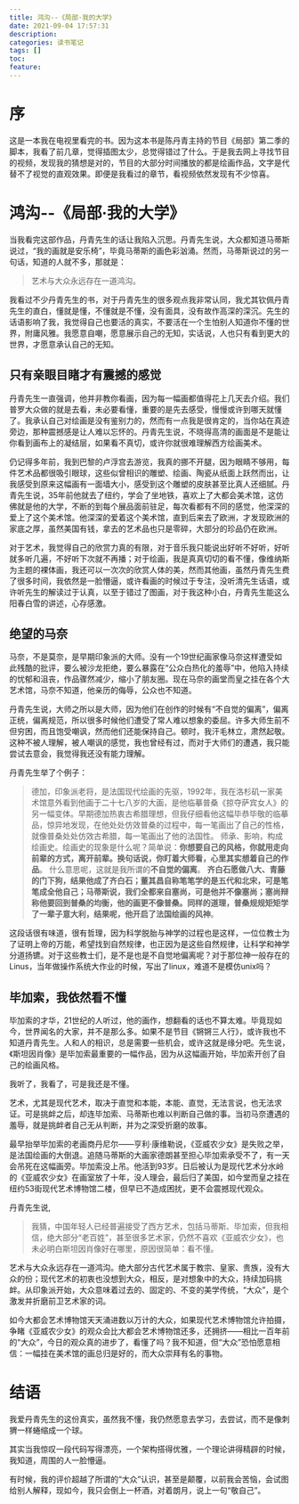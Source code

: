 ```yaml
---
title: 鸿沟--《局部·我的大学》
date: 2021-09-04 17:57:31
description: 
categories: 读书笔记
tags: [] 
toc: 
feature: 
---
```


# 序
这是一本我在电视里看完的书。因为这本书是陈丹青主持的节目《局部》第二季的脚本，我看了前几章，觉得插图太少，总觉得错过了什么。于是我去网上寻找节目的视频，发现我的猜想是对的，节目的大部分时间播放的都是绘画作品，文字是代替不了视觉的直观效果。即便是我看过的章节，看视频依然发现有不少惊喜。

<!-- more -->

# 鸿沟--《局部·我的大学》

当我看完这部作品，丹青先生的话让我陷入沉思。丹青先生说，大众都知道马蒂斯说过，“我的画就是安乐椅”，毕竟马蒂斯的画色彩汹涌。然而，马蒂斯说过的另一句话，知道的人就不多，那就是：

> 艺术与大众永远存在一道鸿沟。
>

我看过不少丹青先生的书，对于丹青先生的很多观点我非常认同，我尤其钦佩丹青先生的直白，懂就是懂，不懂就是不懂，没有面具，没有故作高深的深沉。先生的话语影响了我，我觉得自己也要活的真实，不要活在一个生怕别人知道你不懂的世界，附庸风雅。我愿意自嘲，愿意展示自己的无知，实话说，人也只有看到更大的世界，才愿意承认自己的无知。

## 只有亲眼目睹才有震撼的感觉

丹青先生一直强调，他并非教你看画，因为每一幅画都值得花上几天去介绍。我们普罗大众做的就是去看，未必要看懂，重要的是先去感受，慢慢或许到哪天就懂了。我承认自己对绘画是没有鉴别力的，然而有一点我是很肯定的，当你站在真迹旁边，那种震撼感是让人难以忘怀的。丹青先生说，不晓得高清的画面是不是能让你看到画布上的凝结层，如果看不真切，或许你就很难理解西方绘画美术。

仍记得多年前，我到巴黎的卢浮宫去游览，我真的挪不开腿，因为眼睛不够用，每件艺术品都很吸引眼球，这些似曾相识的雕塑、绘画、陶瓷从纸面上跃然而出，让我感受到原来这幅画有一面墙大小，感受到这个雕塑的皮肤甚至比真人还细腻。丹青先生说，35年前他就去了纽约，学会了坐地铁，喜欢上了大都会美术馆，这仿佛就是他的大学，不断的到每个展品面前驻足，每次看都有不同的感觉，他深深的爱上了这个美术馆。他深深的爱着这个美术馆，直到后来去了欧洲，才发现欧洲的家底之厚，虽然美国有钱，拿去的艺术品也只是零碎，大部分的珍品仍在欧洲。

对于艺术，我觉得自己的欣赏力真的有限，对于音乐我只能说出好听不好听，好听就多听几遍，不好听下次就不再播；对于绘画，我是真真切切的看不懂，像维纳斯为主题的裸体画，我还可以一次次的欣赏人体的美，然而其他画，虽然丹青先生费了很多时间，我依然是一脸懵逼，或许看画的时候过于专注，没听清先生话语，或许听先生的解读过于认真，以至于错过了图画，对于我这种小白，丹青先生能这么阳春白雪的讲述，心存感激。

## 绝望的马奈

马奈，不是莫奈，是早期印象派的大师。没有一个19世纪画家像马奈这样遭受如此残酷的批评，要么被沙龙拒绝，要么暴露在“公众白热化的羞辱”中，他陷入持续的忧郁和沮丧，作品骤然减少，缩小了朋友圈。现在马奈的画堂而皇之挂在各个大艺术馆，马奈不知道，他亲历的侮辱，公众也不知道。

丹青先生说，大师之所以是大师，因为他们在创作的时候有“不自觉的偏离”，偏离正统，偏离规范，所以很多时候他们遭受了常人难以想象的委屈。许多大师生前不但穷困，而且饱受嘲讽，然而他们还能保持自己。顿时，我汗毛林立，肃然起敬。这种不被人理解，被人嘲讽的感觉，我也曾经有过，而对于大师们的遭遇，我只能尝试去意会，我觉得我还没有能力理解。

丹青先生举了个例子：

> 德加，印象派老将，是法国现代绘画的先驱，1992年，我在洛杉矶一家美术馆意外看到他画于二十七八岁的大画，是他临摹普桑《掠夺萨宾女人》的另一幅变体。早期德加热衷古希腊理想，但我仔细看他这幅毕恭毕敬的临摹品，惊异地发现，在他处处仿效普桑的过程中，每一笔画出了自己的性格，就像普桑处处仿效古希腊，每一笔画出了他的法国性。
> 师承、影响，构成绘画史。绘画史的现象是什么呢？简单说：**你想要自己的风格，你就用走向前辈的方式，离开前辈。换句话说，你盯着大师看，心里其实想着自己的作品**。
> 什么意思呢，这就是我所谓的**不自觉的偏离**。
> **齐白石愿做八大、青藤的门下狗，结果他成了齐白石；董其昌自称笔笔学的是五代和北宋，可是笔笔成全他自己；马蒂斯说，我们全都来自塞尚，可是他并不像塞尚；塞尚辩称他要回到普桑的均衡，他的画更不像普桑。同样的道理，普桑规规矩矩学了一辈子意大利，结果呢，他开启了法国绘画的风神**。

这段话很有味道，很有哲理，因为科学脱胎与神学的过程也是这样，一位位教士为了证明上帝的万能，希望找到自然规律，也正因为是这些自然规律，让科学和神学分道扬镳。对于这些教士们，是不是也是不自觉地偏离呢？对于那位神一般存在的Linus，当年做操作系统大作业的时候，写出了linux，难道不是模仿unix吗？



## 毕加索，我依然看不懂

毕加索的才华，21世纪的人听过，他的画作，想翻看的话也不算太难。毕竟现如今，世界闻名的大家，并不是那么多。如果不是节目《锵锵三人行》，或许我也不知道丹青先生。人和人的相识，总是需要一些机会，或许这就是缘分吧。先生说，《斯坦因肖像》是毕加索最重要的一幅作品，因为从这幅画开始，毕加索开创了自己的绘画风格。

我听了，我看了，可是我还是不懂。

艺术，尤其是现代艺术，取决于直觉和本能，本能、直觉，无法言说，也无法求证。可是挑衅之后，却连毕加索、马蒂斯也难以判断自己做的事。当初马奈遭遇的羞辱，就是挑衅者自己无从判断，并为之深受折磨的故事。

最早抬举毕加索的老画商丹尼尔——亨利·康维勒说，《亚威农少女》是失败之举，是法国绘画的大倒退。追随马蒂斯的大画家德朗甚至担心毕加索承受不了，有一天会吊死在这幅画旁。毕加索没上吊。他活到93岁。日后被认为是现代艺术分水岭的《亚威农少女》在画室放了十年，没人理会，最后归了美国，如今堂而皇之挂在纽约53街现代艺术博物馆二楼，但早已不造成困扰，更不会震撼现代观众。

丹青先生说,

> 我猜，中国年轻人已经普遍接受了西方艺术，包括马蒂斯、毕加索，但我相信，绝大部分“老百姓”，甚至很多艺术家，仍然不喜欢《亚威农少女》，也未必明白斯坦因肖像好在哪里，原因很简单：看不懂。

艺术与大众永远存在一道鸿沟。绝大部分古代艺术属于教宗、皇家、贵族，没有大众的份；现代艺术的初衷也没想到大众，相反，是对想象中的大众，持续加码挑衅。从印象派开始，大众意味着过去的、固定的、不变的美学传统，“大众”，是个激发并折磨前卫艺术家的词。

如今大都会艺术博物馆天天涌进数以万计的大众，如果现代艺术博物馆允许拍摄，争睹《亚威农少女》的观众会比大都会艺术博物馆还多，还拥挤——相比一百年前的“大众”，今日的观众真的进步了，看懂了吗？我不知道，但“大众”恐怕愿意相信：一幅挂在美术馆的画总归是好的，而大众崇拜有名的事物。

# 结语

我爱丹青先生的这份真实，虽然我不懂，我仍然愿意去学习，去尝试，而不是像刺猬一样蜷缩成一个球。

其实当我惊叹一段代码写得漂亮，一个架构搭得优雅，一个理论讲得精辟的时候，我知道，周围的人一脸懵逼。

有时候，我的评价超越了所谓的“大众”认识，甚至是颠覆，以前我会苦恼，会试图给别人解释，现如今，我只会倒上一杯酒，对着朗月，说上一句“敬自己”。